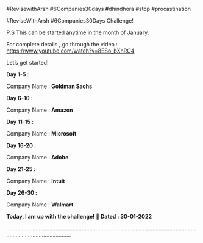 
#RevisewithArsh #6Companies30days #dhindhora #stop #procastination
 
#ReviseWithArsh #6Companies30Days Challenge!

P.S This can be started anytime in the month of January.

For complete details , go through the video : https://www.youtube.com/watch?v=8ESo_bXhRC4


Let’s get started!


**Day 1-5 :**

Company Name : **Goldman Sachs**

**Day 6-10 :**

Company Name : **Amazon**


**Day 11-15 :**

Company Name : **Microsoft**


**Day 16-20 :**

Company Name : **Adobe**


**Day 21-25 :**

Company Name : **Intuit**


**Day 26-30 :**

Company Name : **Walmart**






**Today, I am up with the challenge! 🚀 Dated : 30-01-2022**


......................................................................................................................................................................
